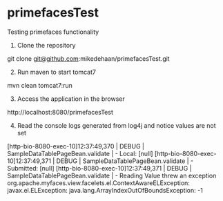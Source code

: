 primefacesTest
==============

Testing primefaces functionality


1) Clone the repository

  git clone git@github.com:mikedehaan/primefacesTest.git

2) Run maven to start tomcat7

  mvn clean tomcat7:run

3) Access the application in the browser

  http://localhost:8080/primefacesTest

4) Read the console logs generated from log4j and notice values are not set

  [http-bio-8080-exec-10]12:37:49,370 | DEBUG | SampleDataTablePageBean.validate | - Local: [null]
  [http-bio-8080-exec-10]12:37:49,371 | DEBUG | SampleDataTablePageBean.validate | - Submitted: [null]
  [http-bio-8080-exec-10]12:37:49,371 | DEBUG | SampleDataTablePageBean.validate | - Reading Value threw an exception
  org.apache.myfaces.view.facelets.el.ContextAwareELException: javax.el.ELException: java.lang.ArrayIndexOutOfBoundsException: -1
